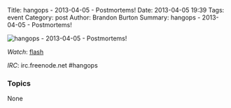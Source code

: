 Title: hangops - 2013-04-05 - Postmortems!
Date: 2013-04-05 19:39
Tags: event
Category: post
Author: Brandon Burton
Summary: hangops - 2013-04-05 - Postmortems!

![hangops - 2013-04-05 - Postmortems!](http://i.ytimg.com/vi/r_KiUtY7etk/3.jpg)

_Watch_: [flash](https://www.youtube.com/v/r_KiUtY7etk?version=3&f=user_uploads&app=youtube_gdata)

_IRC_: irc.freenode.net #hangops

### Topics
None
